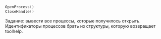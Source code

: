 ```c
OpenProcess()
CloseHandle()
```

Задание: вывести все процессы, которые получилось открыть.
Идентификаторы процессов брать из структуры, которую возвращает toolhelp.

